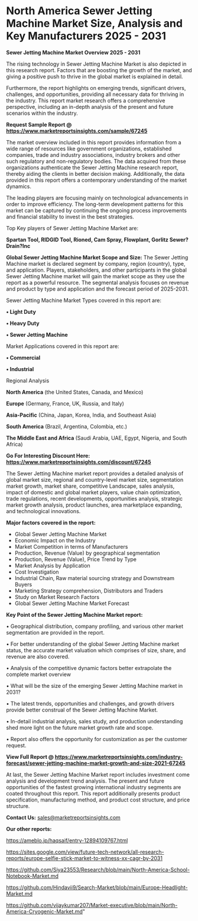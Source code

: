 # North America Sewer Jetting Machine Market Size, Analysis and Key Manufacturers 2025 - 2031

<Strong> Sewer Jetting Machine Market Overview 2025 - 2031</strong>

The rising technology in Sewer Jetting Machine Market is also depicted in this research report. Factors that are boosting the growth of the market, and giving a positive push to thrive in the global market is explained in detail.

Furthermore, the report highlights on emerging trends, significant drivers, challenges, and opportunities, providing all necessary data for thriving in the industry. This report market research offers a comprehensive perspective, including an in-depth analysis of the present and future scenarios within the industry.

<strong>Request Sample Report @ <a href=https://www.marketreportsinsights.com/sample/67245>https://www.marketreportsinsights.com/sample/67245</a></strong>

The market overview included in this report provides information from a wide range of resources like government organizations, established companies, trade and industry associations, industry brokers and other such regulatory and non-regulatory bodies. The data acquired from these organizations authenticate the Sewer Jetting Machine research report, thereby aiding the clients in better decision making. Additionally, the data provided in this report offers a contemporary understanding of the market dynamics.

The leading players are focusing mainly on technological advancements in order to improve efficiency. The long-term development patterns for this market can be captured by continuing the ongoing process improvements and financial stability to invest in the best strategies.

Top Key players of Sewer Jetting Machine Market are:

<strong>Spartan Tool, RIDGID Tool, Rioned, Cam Spray, Flowplant, Gorlitz Sewer?Drain?Inc</strong>

<strong><b>Global Sewer Jetting Machine Market Scope and Size:</b></strong>
The Sewer Jetting Machine market is declared segment by company, region (country), type, and application. Players, stakeholders, and other participants in the global Sewer Jetting Machine market will gain the market scope as they use the report as a powerful resource. The segmental analysis focuses on revenue and product by type and application and the forecast period of 2025-2031.

Sewer Jetting Machine Market Types covered in this report are:

<strong>• Light Duty

• Heavy Duty

• Sewer Jetting Machine</strong>

Market Applications covered in this report are:

<strong>• Commercial

• Industrial</strong> 

Regional Analysis

<strong>North America</strong> (the United States, Canada, and Mexico)

<strong>Europe</strong> (Germany, France, UK, Russia, and Italy)

<strong>Asia-Pacific</strong> (China, Japan, Korea, India, and Southeast Asia)

<strong>South America</strong> (Brazil, Argentina, Colombia, etc.)

<strong>The Middle East and Africa</strong> (Saudi Arabia, UAE, Egypt, Nigeria, and South Africa)

<strong>Go For Interesting Discount Here: <a href=https://www.marketreportsinsights.com/discount/67245>https://www.marketreportsinsights.com/discount/67245</a></strong>

The Sewer Jetting Machine market report provides a detailed analysis of global market size, regional and country-level market size, segmentation market growth, market share, competitive Landscape, sales analysis, impact of domestic and global market players, value chain optimization, trade regulations, recent developments, opportunities analysis, strategic market growth analysis, product launches, area marketplace expanding, and technological innovations.

<strong><b>Major factors covered in the report:</b></strong>
<ul>
  <li>Global Sewer Jetting Machine Market </li>
  <li>Economic Impact on the Industry</li>
  <li>Market Competition in terms of Manufacturers</li>
  <li>Production, Revenue (Value) by geographical segmentation</li>
  <li>Production, Revenue (Value), Price Trend by Type</li>
  <li>Market Analysis by Application</li>
  <li>Cost Investigation</li>
  <li>Industrial Chain, Raw material sourcing strategy and Downstream Buyers</li>
  <li>Marketing Strategy comprehension, Distributors and Traders</li>
  <li>Study on Market Research Factors</li>
  <li>Global Sewer Jetting Machine Market Forecast</li>
</ul>

<strong><b>Key Point of the Sewer Jetting Machine Market report:</b></strong>

• Geographical distribution, company profiling, and various other market segmentation are provided in the report.

• For better understanding of the global Sewer Jetting Machine market status, the accurate market valuation which comprises of size, share, and revenue are also covered.

• Analysis of the competitive dynamic factors better extrapolate the complete market overview

• What will be the size of the emerging Sewer Jetting Machine market in 2031?

• The latest trends, opportunities and challenges, and growth drivers provide better construal of the Sewer Jetting Machine Market.

• In-detail industrial analysis, sales study, and production understanding shed more light on the future market growth rate and scope.

• Report also offers the opportunity for customization as per the customer request.

<strong><b>View Full Report @ <a href=https://www.marketreportsinsights.com/industry-forecast/sewer-jetting-machine-market-growth-and-size-2021-67245>https://www.marketreportsinsights.com/industry-forecast/sewer-jetting-machine-market-growth-and-size-2021-67245</a></b></strong>


At last, the Sewer Jetting Machine Market report includes investment come analysis and development trend analysis. The present and future opportunities of the fastest growing international industry segments are coated throughout this report. This report additionally presents product specification, manufacturing method, and product cost structure, and price structure.

<strong>Contact Us:</strong>
sales@marketreportsinsights.com

<strong>Our other reports:</strong>

<a href=https://ameblo.jp/haqsaif/entry-12894109767.html>https://ameblo.jp/haqsaif/entry-12894109767.html</a>

<a href=https://sites.google.com/view/future-tech-network/all-research-reports/europe-selfie-stick-market-to-witness-xx-cagr-by-2031>https://sites.google.com/view/future-tech-network/all-research-reports/europe-selfie-stick-market-to-witness-xx-cagr-by-2031</a>

<a href=https://github.com/Siya23553/Research/blob/main/North-America-School-Notebook-Market.md>https://github.com/Siya23553/Research/blob/main/North-America-School-Notebook-Market.md</a>

<a href=https://github.com/Hindavii9/Search-Market/blob/main/Europe-Headlight-Market.md>https://github.com/Hindavii9/Search-Market/blob/main/Europe-Headlight-Market.md</a>

<a href=https://github.com/vijaykumar207/Market-executive/blob/main/North-America-Cryogenic-Market.md>https://github.com/vijaykumar207/Market-executive/blob/main/North-America-Cryogenic-Market.md</a>"
